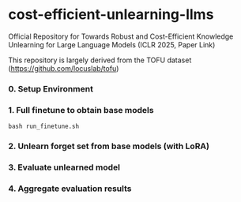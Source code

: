 # cost-efficient-unlearning-llms
Official Repository for Towards Robust and Cost-Efficient Knowledge Unlearning for Large Language Models (ICLR 2025, Paper Link)

This repository is largely derived from the TOFU dataset (https://github.com/locuslab/tofu)

### 0. Setup Environment


### 1. Full finetune to obtain base models
```
bash run_finetune.sh
```

### 2. Unlearn forget set from base models (with LoRA)

### 3. Evaluate unlearned model

### 4. Aggregate evaluation results
